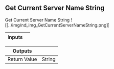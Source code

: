 ## Get Current Server Name String
Get Current Server Name String
![[../img/nd_img_GetCurrentServerNameString.png]]

|Inputs||
|--|--|

|Outputs||
|--|--|
| Return Value | String |
